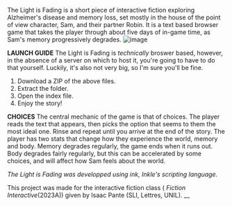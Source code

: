 The Light is Fading is a short piece of interactive fiction exploring Alzheimer's disease and memory loss, set mostly in the house of the point of view character, Sam, and their partner Robin. It is a text based  browser game
    that takes the player through about five days of in-game time, as Sam's memory progressively degrades. 
![image](https://github.com/m-bhreathnach/The-Light-is-Fading---IF/assets/157715855/361eb5a3-0545-43a0-80ff-32c6cd1444c4)


**LAUNCH GUIDE**
The Light is Fading is _technically_ broswer based, however, in the absence of a server on which to host it, you're going to have to do that yourself. Luckily, it's also not very big, so I'm sure you'll be fine. 
1) Download a ZIP of the above files.
2) Extract the folder.
3) Open the index file.
4) Enjoy the story!

**CHOICES**
The central mechanic of the game is that of choices. The player reads the text that appears, then picks the option that seems to them the most ideal one. Rinse and repeat until you arrive at the end of the story. The player has two stats that change how they experience the world, memory and body. Memory degrades regularly, the game ends when it runs out. Body degrades fairly regularly, but this can be accelerated by some choices, and will affect how Sam feels about the world. 


_The Light is Fading was developped using ink, Inkle's scripting language._

 This project was made for the interactive fiction class ( _Fiction Interactive_(2023A)) given by Isaac Pante (SLI, Lettres, UNIL). __
